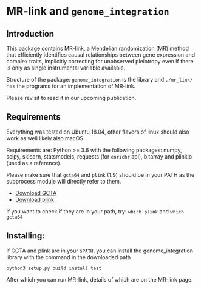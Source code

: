 # MR-link and `genome_integration`

## Introduction
This package contains MR-link, a Mendelian randomization (MR) method that efficiently identifies causal relationships 
between gene expression and complex traits, implicitly correcting for unobserved pleiotropy even if there is only as 
single instrumental variable available.

Structure of the package: 
`genome_integration` is the library and `./mr_link/` has the programs for an implementation of MR-link.

Please revisit to read it in our upcoming publication.


## Requirements
Everything was tested on Ubuntu 18.04, other flavors of linux should also work as well likely also macOS

Requirements are: Python >= 3.6
with the following packages:
numpy, scipy, sklearn, statsmodels, requests (for `enrichr` api), bitarray and plinkio (used as a reference).

Please make sure that `gcta64` and `plink` (1.9) should be in your PATH as the subprocess module will directly refer to them.
- [Download GCTA](http://cnsgenomics.com/software/gcta/#Download)
- [Download plink](https://www.cog-genomics.org/plink2/)

If you want to check if they are in your path, try: `which plink` and `which gcta64`


## Installing:
If GCTA and plink are in your `$PATH`, you can install the genome_integration library with the command in 
the downloaded path
```
python3 setup.py build install test
```
After which you can run MR-link, details of which are on the MR-link page.
